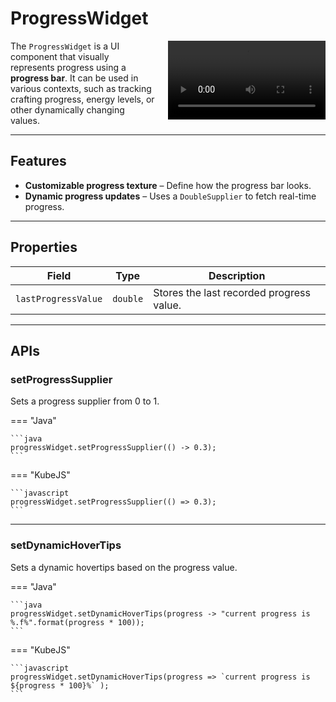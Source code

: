 
# ProgressWidget

<div>
  <video width="50%" controls style="margin-left: 20px; float: right;">
    <source src="../../assets/progress.mp4" type="video/mp4">
    Your browser does not support video.
  </video>
</div>

The `ProgressWidget` is a UI component that visually represents progress using a **progress bar**. It can be used in various contexts, such as tracking crafting progress, energy levels, or other dynamically changing values.

---

## Features

- **Customizable progress texture** – Define how the progress bar looks.
- **Dynamic progress updates** – Uses a `DoubleSupplier` to fetch real-time progress.
---

## Properties

| Field               | Type                          | Description |
|---------------------|-----------------------------|-------------|
| `lastProgressValue` | `double`                     | Stores the last recorded progress value. |

---

## APIs

### setProgressSupplier

Sets a progress supplier from 0 to 1.

=== "Java"

    ```java
    progressWidget.setProgressSupplier(() -> 0.3);
    ```
=== "KubeJS"

    ```javascript
    progressWidget.setProgressSupplier(() => 0.3);
    ```

---

### setDynamicHoverTips

Sets a dynamic hovertips based on the progress value.

=== "Java"

    ```java
    progressWidget.setDynamicHoverTips(progress -> "current progress is %.f%".format(progress * 100));
    ```
=== "KubeJS"

    ```javascript
    progressWidget.setDynamicHoverTips(progress => `current progress is ${progress * 100}%` );
    ```